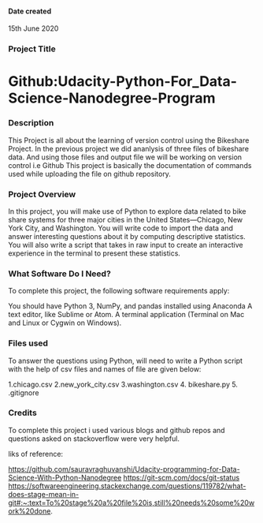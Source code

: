 #### Date created
15th June 2020

### Project Title
# Github:Udacity-Python-For_Data-Science-Nanodegree-Program

### Description
This Project is all about the learning of version control using the Bikeshare Project.
In the previous project we did ananlysis of three files of bikeshare data.
And using those files and output file we will be working on version control i.e Github
This project is basically the documentation of commands used while uploading the file 
on github repository.

### Project Overview
In this project, you will make use of Python to explore data related to bike share systems for three major cities in the United States—Chicago, New York City, and Washington. 
You will write code to import the data and answer interesting questions about it by computing descriptive statistics. 
You will also write a script that takes in raw input to create an interactive experience in the terminal to present these statistics.

### What Software Do I Need?

To complete this project, the following software requirements apply:

You should have Python 3, NumPy, and pandas installed using Anaconda
A text editor, like Sublime or Atom.
A terminal application (Terminal on Mac and Linux or Cygwin on Windows).


### Files used
To answer the questions using Python,  will need to write a Python script  
with the help of csv files and names of file are given below:

1.chicago.csv
2.new_york_city.csv
3.washington.csv
4. bikeshare.py
5. .gitignore

### Credits
To complete this project i used various blogs and github repos and questions asked on
stackoverflow were very helpful.

liks of reference:

https://github.com/sauravraghuvanshi/Udacity-programming-for-Data-Science-With-Python-Nanodegree
https://git-scm.com/docs/git-status
https://softwareengineering.stackexchange.com/questions/119782/what-does-stage-mean-in-git#:~:text=To%20stage%20a%20file%20is,still%20needs%20some%20work%20done.
